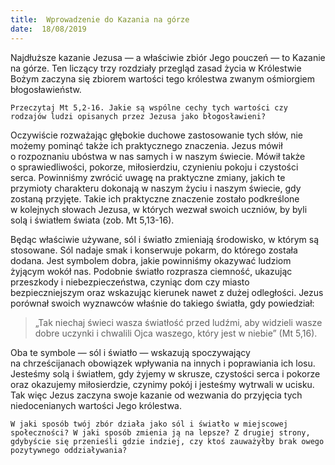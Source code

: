 ```yaml
---
title:  Wprowadzenie do Kazania na górze
date:  18/08/2019
---
```


Najdłuższe kazanie Jezusa — a właściwie zbiór Jego pouczeń — to Kazanie na górze. Ten liczący trzy rozdziały przegląd zasad życia w Królestwie Bożym zaczyna się zbiorem wartości tego królestwa zwanym ośmiorgiem błogosławieństw.

`Przeczytaj Mt 5,2-16. Jakie są wspólne cechy tych wartości czy rodzajów ludzi opisanych przez Jezusa jako błogosławieni?`

Oczywiście rozważając głębokie duchowe zastosowanie tych słów, nie możemy pominąć także ich praktycznego znaczenia. Jezus mówił o rozpoznaniu ubóstwa w nas samych i w naszym świecie. Mówił także o sprawiedliwości, pokorze, miłosierdziu, czynieniu pokoju i czystości serca. Powinniśmy zwrócić uwagę na praktyczne zmiany, jakich te przymioty charakteru dokonają w naszym życiu i naszym świecie, gdy zostaną przyjęte. Takie ich praktyczne znaczenie zostało podkreślone w kolejnych słowach Jezusa, w których wezwał swoich uczniów, by byli solą i światłem świata (zob. Mt 5,13-16).

Będąc właściwie używane, sól i światło zmieniają środowisko, w którym są stosowane. Sól nadaje smak i konserwuje pokarm, do którego została dodana. Jest symbolem dobra, jakie powinniśmy okazywać ludziom żyjącym wokół nas. Podobnie światło rozprasza ciemność, ukazując przeszkody i niebezpieczeństwa, czyniąc dom czy miasto bezpieczniejszym oraz wskazując kierunek nawet z dużej odległości. Jezus porównał swoich wyznawców właśnie do takiego światła, gdy powiedział:

> <p></p>
> „Tak niechaj świeci wasza światłość przed ludźmi, aby widzieli wasze dobre uczynki i chwalili Ojca waszego, który jest w niebie” (Mt 5,16).

Oba te symbole — sól i światło — wskazują spoczywający na chrześcijanach obowiązek wpływania na innych i poprawiania ich losu. Jesteśmy solą i światłem, gdy żyjemy w skrusze, czystości serca i pokorze oraz okazujemy miłosierdzie, czynimy pokój i jesteśmy wytrwali w ucisku. Tak więc Jezus zaczyna swoje kazanie od wezwania do przyjęcia tych niedocenianych wartości Jego królestwa.

`W jaki sposób twój zbór działa jako sól i światło w miejscowej społeczności? W jaki sposób zmienia ją na lepsze? Z drugiej strony, gdybyście się przenieśli gdzie indziej, czy ktoś zauważyłby brak owego pozytywnego oddziaływania?`